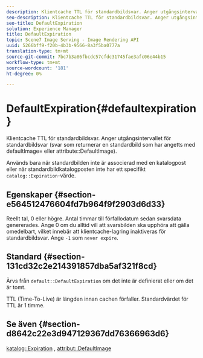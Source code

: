 ```yaml
---
description: Klientcache TTL för standardbildsvar. Anger utgångsintervallet för standardbildsvar (svar som returnerar en standardbild som har angetts med defaultImage= eller attribute DefaultImage).
seo-description: Klientcache TTL för standardbildsvar. Anger utgångsintervallet för standardbildsvar (svar som returnerar en standardbild som har angetts med defaultImage= eller attribute DefaultImage).
seo-title: DefaultExpiration
solution: Experience Manager
title: DefaultExpiration
topic: Scene7 Image Serving - Image Rendering API
uuid: 5266bff9-f20b-4b3b-9566-8a3f5ba0777a
translation-type: tm+mt
source-git-commit: 7bc7b3a86fbcdc57cfdc31745fae3afc06e44b15
workflow-type: tm+mt
source-wordcount: '181'
ht-degree: 0%

---
```



# DefaultExpiration{#defaultexpiration}

Klientcache TTL för standardbildsvar. Anger utgångsintervallet för standardbildsvar (svar som returnerar en standardbild som har angetts med defaultImage= eller attribute::DefaultImage).

Används bara när standardbilden inte är associerad med en katalogpost eller när standardbildkatalogposten inte har ett specifikt `catalog::Expiration`-värde.

## Egenskaper {#section-e564512476604fd7b964f9f2903d6d33}

Reellt tal, 0 eller högre. Antal timmar till förfallodatum sedan svarsdata genererades. Ange 0 om du alltid vill att svarsbilden ska upphöra att gälla omedelbart, vilket innebär att klientcache-lagring inaktiveras för standardbildsvar. Ange `-1` som `never expire`.

## Standard {#section-131cd32c2e214391857dba5af321f8cd}

Ärvs från `default::DefaultExpiration` om det inte är definierat eller om det är tomt.

TTL (Time-To-Live) är längden innan cachen förfaller. Standardvärdet för TTL är 1 timme.

## Se även {#section-d8642c22e3d947129367dd76366963d6}

[katalog::Expiration](../../../../../is-api/image-catalog/image-serving-api-ref/c-image-catalog-reference/c-image-svg-data-reference/c-svg-data-reference/r-expiration-svg.md#reference-a7afd668ecbb4d2da65d86259aa6a28a) ,  [attribut::DefaultImage](../../../../../is-api/image-catalog/image-serving-api-ref/c-image-catalog-reference/c-attributes-reference/r-is-cat-defaultimage.md#reference-8e9900e129f54ed68462a3c2fc3bc433)
